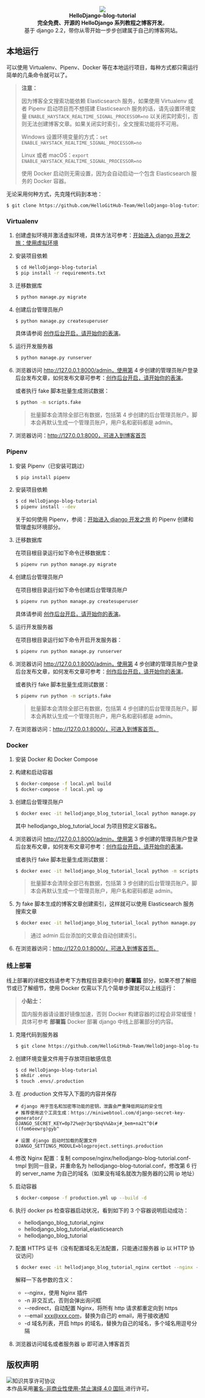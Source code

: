 

<p align="center">
  <img src="./cover.jpg"/>
  <br><strong>HelloDjango-blog-tutorial</strong><br>
  <strong>完全免费、开源的 HelloDjango 系列教程之博客开发</strong>。<br>
  基于 django 2.2，带你从零开始一步步创建属于自己的博客网站。
</p>


## 本地运行

可以使用 Virtualenv、Pipenv、Docker 等在本地运行项目，每种方式都只需运行简单的几条命令就可以了。

> **注意：**
>
> 因为博客全文搜索功能依赖 Elasticsearch 服务，如果使用 Virtualenv 或者 Pipenv 启动项目而不想搭建 Elasticsearch 服务的话，请先设置环境变量 `ENABLE_HAYSTACK_REALTIME_SIGNAL_PROCESSOR=no` 以关闭实时索引，否则无法创建博客文章。如果关闭实时索引，全文搜索功能将不可用。
>
> Windows 设置环境变量的方式：`set ENABLE_HAYSTACK_REALTIME_SIGNAL_PROCESSOR=no`
>
> Linux 或者 macOS：`export ENABLE_HAYSTACK_REALTIME_SIGNAL_PROCESSOR=no`
>
> 使用 Docker 启动则无需设置，因为会自动启动一个包含 Elasticsearch 服务的 Docker 容器。

无论采用何种方式，先克隆代码到本地：

```bash
$ git clone https://github.com/HelloGitHub-Team/HelloDjango-blog-tutorial.git
```

### Virtualenv

1. 创建虚拟环境并激活虚拟环境，具体方法可参考：[开始进入 django 开发之旅：使用虚拟环境](https://www.zmrenwu.com/courses/hellodjango-blog-tutorial/materials/59/#%E4%BD%BF%E7%94%A8%E8%99%9A%E6%8B%9F%E7%8E%AF%E5%A2%83)

2. 安装项目依赖

   ```bash
   $ cd HelloDjango-blog-tutorial
   $ pip install -r requirements.txt
   ```

3. 迁移数据库

   ```bash
   $ python manage.py migrate
   ```

4. 创建后台管理员账户

   ```bash
   $ python manage.py createsuperuser
   ```

   具体请参阅 [创作后台开启，请开始你的表演](https://www.zmrenwu.com/courses/hellodjango-blog-tutorial/materials/65/)。

5. 运行开发服务器

   ```bash
   $ python manage.py runserver
   ```

6. 浏览器访问 http://127.0.0.1:8000/admin，使用第 4 步创建的管理员账户登录后台发布文章，如何发布文章可参考：[创作后台开启，请开始你的表演](https://www.zmrenwu.com/courses/hellodjango-blog-tutorial/materials/65/)。

   或者执行 fake 脚本批量生成测试数据：

   ```bash
   $ python -m scripts.fake
   ```

   > 批量脚本会清除全部已有数据，包括第 4 步创建的后台管理员账户。脚本会再默认生成一个管理员账户，用户名和密码都是 admin。

9. 浏览器访问：http://127.0.0.1:8000，可进入到博客首页

### Pipenv

1. 安装 Pipenv（已安装可跳过）

    ```bash
    $ pip install pipenv
    ```

2. 安装项目依赖

    ```bash
    $ cd HelloDjango-blog-tutorial
    $ pipenv install --dev
    ```

    关于如何使用 Pipenv，参阅：[开始进入 django 开发之旅](https://www.zmrenwu.com/courses/hellodjango-blog-tutorial/materials/59/) 的 Pipenv 创建和管理虚拟环境部分。

3. 迁移数据库

    在项目根目录运行如下命令迁移数据库：
    ```bash
    $ pipenv run python manage.py migrate
    ```

4. 创建后台管理员账户

   在项目根目录运行如下命令创建后台管理员账户
   
   ```bash
   $ pipenv run python manage.py createsuperuser
   ```

   具体请参阅 [创作后台开启，请开始你的表演](https://www.zmrenwu.com/courses/hellodjango-blog-tutorial/materials/65/)。

5. 运行开发服务器

   在项目根目录运行如下命令开启开发服务器：

   ```bash
   $ pipenv run python manage.py runserver
   ```

6. 浏览器访问 http://127.0.0.1:8000/admin，使用第 4 步创建的管理员账户登录后台发布文章，如何发布文章可参考：[创作后台开启，请开始你的表演](https://www.zmrenwu.com/courses/hellodjango-blog-tutorial/materials/65/)。

   或者执行 fake 脚本批量生成测试数据：

   ```bash
   $ pipenv run python -m scripts.fake
   ```

   > 批量脚本会清除全部已有数据，包括第 4 步创建的后台管理员账户。脚本会再默认生成一个管理员账户，用户名和密码都是 admin。

7. 在浏览器访问：http://127.0.0.1:8000/，可进入到博客首页。

### Docker

1. 安装 Docker 和 Docker Compose

3. 构建和启动容器

   ```bash
   $ docker-compose -f local.yml build
   $ docker-compose -f local.yml up
   ```

4. 创建后台管理员账户

   ```bash
   $ docker exec -it hellodjango_blog_tutorial_local python manage.py createsuperuser
   ```

   其中 hellodjango_blog_tutorial_local 为项目预定义容器名。

4. 浏览器访问 http://127.0.0.1:8000/admin，使用第 3 步创建的管理员账户登录后台发布文章，如何发布文章可参考：[创作后台开启，请开始你的表演](https://www.zmrenwu.com/courses/hellodjango-blog-tutorial/materials/65/)。

   或者执行 fake 脚本批量生成测试数据：

   ```bash
   $ docker exec -it hellodjango_blog_tutorial_local python -m scripts.fake
   ```

   >  批量脚本会清除全部已有数据，包括第 3 步创建的后台管理员账户。脚本会再默认生成一个管理员账户，用户名和密码都是 admin。

5. 为 fake 脚本生成的博客文章创建索引，这样就可以使用 Elasticsearch 服务搜索文章

   ```bash
   $ docker exec -it hellodjango_blog_tutorial_local python manage.py rebuild_index
   ```

   > 通过 admin 后台添加的文章会自动创建索引。

6. 在浏览器访问：http://127.0.0.1:8000/，可进入到博客首页。

### 线上部署

线上部署的详细文档请参考下方教程目录索引中的 **部署篇** 部分，如果不想了解细节或已了解细节，使用 Docker 仅需以下几个简单步骤就可以上线运行：

> **小贴士：**
>
> 国内服务器请设置好镜像加速，否则 Docker 构建容器的过程会非常缓慢！具体可参考 **部署篇** Docker 部署 django 中线上部署部分的内容。

1. 克隆代码到服务器

   ```bash
   $ git clone https://github.com/HelloGitHub-Team/HelloDjango-blog-tutorial.git
   ```

2. 创建环境变量文件用于存放项目敏感信息

   ```bash
   $ cd HelloDjango-blog-tutorial
   $ mkdir .envs
   $ touch .envs/.production
   ```

3. 在 .production 文件写入下面的内容并保存

   ```
   # django 用于签名和加密等功能的密钥，泄露会严重降低网站的安全性
   # 推荐使用这个工具生成：https://miniwebtool.com/django-secret-key-generator/
   DJANGO_SECRET_KEY=0p72%e@r3qr$bq%%&bxj#_bem+na2t^0(#((fom6eewrg)gyb^
   
   # 设置 django 启动时加载的配置文件
   DJANGO_SETTINGS_MODULE=blogproject.settings.production
   ```

4. 修改 Nginx 配置：复制 compose/nginx/hellodjango-blog-tutorial.conf-tmpl 到同一目录，并重命名为 hellodjango-blog-tutorial.conf，修改第 6 行的 server_name 为自己的域名（如果没有域名就改为服务器的公网 ip 地址）

5. 启动容器

   ```bash
   $ docker-compose -f production.yml up --build -d
   ```

6. 执行 docker ps 检查容器启动状况，看到如下的 3 个容器说明启动成功：

   - hellodjango_blog_tutorial_nginx
   - hellodjango_blog_tutorial_elasticsearch
   - hellodjango_blog_tutorial

7. 配置 HTTPS 证书（没有配置域名无法配置，只能通过服务器 ip 以 HTTP 协议访问）

   ```bash
   $ docker exec -it hellodjango_blog_tutorial_nginx certbot --nginx -n --agree-tos --redirect --email email@hellodjango.com -d hellodjango-blog-tutorial-demo.zmrenwu.com
   ```

   解释一下各参数的含义：

   - --nginx，使用 Nginx 插件
   - -n 非交互式，否则会弹出询问框
   - --redirect，自动配置 Nginx，将所有 http 请求都重定向到 https
   - --email xxx@xxx.com，替换为自己的 email，用于接收通知
   - -d 域名列表，开启 https 的域名，替换为自己的域名，多个域名用逗号分隔

8. 浏览器访问域名或者服务器 ip 即可进入博客首页


## 版权声明

<img alt="知识共享许可协议" style="border-width: 0" src="https://licensebuttons.net/l/by-nc-nd/4.0/88x31.png"></a><br>本作品采用<a rel="license" href="https://creativecommons.org/licenses/by-nc-nd/4.0/deed.zh">署名-非商业性使用-禁止演绎 4.0 国际 </a>进行许可。
